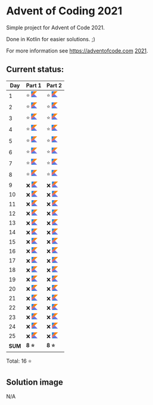 # Advent of Coding 2021

Simple project for Advent of Code 2021.

Done in Kotlin for easier solutions. ;)

For more information see https://adventofcode.com [2021](https://adventofcode.com/2021).

## Current status:

| Day     | Part 1                         | Part 2                         |
|---------|--------------------------------|--------------------------------|
| 1       | ⭐ ![Kotlin](../img/kotlin.png) | ⭐ ![Kotlin](../img/kotlin.png) |
| 2       | ⭐ ![Kotlin](../img/kotlin.png) | ⭐ ![Kotlin](../img/kotlin.png) |
| 3       | ⭐ ![Kotlin](../img/kotlin.png) | ⭐ ![Kotlin](../img/kotlin.png) |
| 4       | ⭐ ![Kotlin](../img/kotlin.png) | ⭐ ![Kotlin](../img/kotlin.png) |
| 5       | ⭐ ![Kotlin](../img/kotlin.png) | ⭐ ![Kotlin](../img/kotlin.png) |
| 6       | ⭐ ![Kotlin](../img/kotlin.png) | ⭐ ![Kotlin](../img/kotlin.png) |
| 7       | ⭐ ![Kotlin](../img/kotlin.png) | ⭐ ![Kotlin](../img/kotlin.png) |
| 8       | ⭐ ![Kotlin](../img/kotlin.png) | ⭐ ![Kotlin](../img/kotlin.png) |
| 9       | ❌ ![Kotlin](../img/kotlin.png) | ❌ ![Kotlin](../img/kotlin.png) |
| 10      | ❌ ![Kotlin](../img/kotlin.png) | ❌ ![Kotlin](../img/kotlin.png) |
| 11      | ❌ ![Kotlin](../img/kotlin.png) | ❌ ![Kotlin](../img/kotlin.png) |
| 12      | ❌ ![Kotlin](../img/kotlin.png) | ❌ ![Kotlin](../img/kotlin.png) |
| 13      | ❌ ![Kotlin](../img/kotlin.png) | ❌ ![Kotlin](../img/kotlin.png) |
| 14      | ❌ ![Kotlin](../img/kotlin.png) | ❌ ![Kotlin](../img/kotlin.png) |
| 15      | ❌ ![Kotlin](../img/kotlin.png) | ❌ ![Kotlin](../img/kotlin.png) |
| 16      | ❌ ![Kotlin](../img/kotlin.png) | ❌ ![Kotlin](../img/kotlin.png) |
| 17      | ❌ ![Kotlin](../img/kotlin.png) | ❌ ![Kotlin](../img/kotlin.png) |
| 18      | ❌ ![Kotlin](../img/kotlin.png) | ❌ ![Kotlin](../img/kotlin.png) |
| 19      | ❌ ![Kotlin](../img/kotlin.png) | ❌ ![Kotlin](../img/kotlin.png) |
| 20      | ❌ ![Kotlin](../img/kotlin.png) | ❌ ![Kotlin](../img/kotlin.png) |
| 21      | ❌ ![Kotlin](../img/kotlin.png) | ❌ ![Kotlin](../img/kotlin.png) |
| 22      | ❌ ![Kotlin](../img/kotlin.png) | ❌ ![Kotlin](../img/kotlin.png) |
| 23      | ❌ ![Kotlin](../img/kotlin.png) | ❌ ![Kotlin](../img/kotlin.png) |
| 24      | ❌ ![Kotlin](../img/kotlin.png) | ❌ ![Kotlin](../img/kotlin.png) |
| 25      | ❌ ![Kotlin](../img/kotlin.png) | ❌ ![Kotlin](../img/kotlin.png) |
| **SUM** | **8 ⭐**                        | **8 ⭐**                        |

Total: 16 ⭐

## Solution image
N/A
